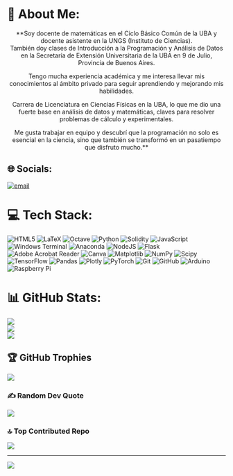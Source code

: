 # 💫 About Me:
<div align="center">

**Soy docente de matemáticas en el Ciclo Básico Común de la UBA y docente asistente en la UNGS (Instituto de Ciencias).  
También doy clases de Introducción a la Programación y Análisis de Datos en la Secretaría de Extensión Universitaria de la UBA en 9 de Julio, Provincia de Buenos Aires.  

Tengo mucha experiencia académica y me interesa llevar mis conocimientos al ámbito privado para seguir aprendiendo y mejorando mis habilidades.  

Carrera de Licenciatura en Ciencias Físicas en la UBA, lo que me dio una fuerte base en análisis de datos y matemáticas, claves para resolver problemas de cálculo y experimentales.  

Me gusta trabajar en equipo y descubrí que la programación no solo es esencial en la ciencia, sino que también se transformó en un pasatiempo que disfruto mucho.**

</div>



## 🌐 Socials:
[![email](https://img.shields.io/badge/Email-D14836?logo=gmail&logoColor=white)](mailto:dcorvala@gmail.com) 

# 💻 Tech Stack:
![HTML5](https://img.shields.io/badge/html5-%23E34F26.svg?style=plastic&logo=html5&logoColor=white) ![LaTeX](https://img.shields.io/badge/latex-%23008080.svg?style=plastic&logo=latex&logoColor=white) ![Octave](https://img.shields.io/badge/OCTAVE-darkblue?style=plastic&logo=octave&logoColor=fcd683) ![Python](https://img.shields.io/badge/python-3670A0?style=plastic&logo=python&logoColor=ffdd54) ![Solidity](https://img.shields.io/badge/Solidity-%23363636.svg?style=plastic&logo=solidity&logoColor=white) ![JavaScript](https://img.shields.io/badge/javascript-%23323330.svg?style=plastic&logo=javascript&logoColor=%23F7DF1E) ![Windows Terminal](https://img.shields.io/badge/Windows%20Terminal-%234D4D4D.svg?style=plastic&logo=windows-terminal&logoColor=white) ![Anaconda](https://img.shields.io/badge/Anaconda-%2344A833.svg?style=plastic&logo=anaconda&logoColor=white) ![NodeJS](https://img.shields.io/badge/node.js-6DA55F?style=plastic&logo=node.js&logoColor=white) ![Flask](https://img.shields.io/badge/flask-%23000.svg?style=plastic&logo=flask&logoColor=white) ![Adobe Acrobat Reader](https://img.shields.io/badge/Adobe%20Acrobat%20Reader-EC1C24.svg?style=plastic&logo=Adobe%20Acrobat%20Reader&logoColor=white) ![Canva](https://img.shields.io/badge/Canva-%2300C4CC.svg?style=plastic&logo=Canva&logoColor=white) ![Matplotlib](https://img.shields.io/badge/Matplotlib-%23ffffff.svg?style=plastic&logo=Matplotlib&logoColor=black) ![NumPy](https://img.shields.io/badge/numpy-%23013243.svg?style=plastic&logo=numpy&logoColor=white) ![Scipy](https://img.shields.io/badge/SciPy-%230C55A5.svg?style=plastic&logo=scipy&logoColor=%white) ![TensorFlow](https://img.shields.io/badge/TensorFlow-%23FF6F00.svg?style=plastic&logo=TensorFlow&logoColor=white) ![Pandas](https://img.shields.io/badge/pandas-%23150458.svg?style=plastic&logo=pandas&logoColor=white) ![Plotly](https://img.shields.io/badge/Plotly-%233F4F75.svg?style=plastic&logo=plotly&logoColor=white) ![PyTorch](https://img.shields.io/badge/PyTorch-%23EE4C2C.svg?style=plastic&logo=PyTorch&logoColor=white) ![Git](https://img.shields.io/badge/git-%23F05033.svg?style=plastic&logo=git&logoColor=white) ![GitHub](https://img.shields.io/badge/github-%23121011.svg?style=plastic&logo=github&logoColor=white) ![Arduino](https://img.shields.io/badge/-Arduino-00979D?style=plastic&logo=Arduino&logoColor=white) ![Raspberry Pi](https://img.shields.io/badge/-Raspberry_Pi-C51A4A?style=plastic&logo=Raspberry-Pi)
# 📊 GitHub Stats:
![](https://github-readme-stats.vercel.app/api?username=dcorvala&theme=dark&hide_border=false&include_all_commits=true&count_private=true)<br/>
![](https://nirzak-streak-stats.vercel.app/?user=dcorvala&theme=dark&hide_border=false)<br/>
![](https://github-readme-stats.vercel.app/api/top-langs/?username=dcorvala&theme=dark&hide_border=false&include_all_commits=true&count_private=true&layout=compact)

## 🏆 GitHub Trophies
![](https://github-profile-trophy.vercel.app/?username=dcorvala&theme=algolia&no-frame=false&no-bg=true&margin-w=4)

### ✍️ Random Dev Quote
![](https://quotes-github-readme.vercel.app/api?type=horizontal&theme=radical)

### 🔝 Top Contributed Repo
![](https://github-contributor-stats.vercel.app/api?username=dcorvala&limit=5&theme=dark&combine_all_yearly_contributions=true)

---
[![](https://visitcount.itsvg.in/api?id=dcorvala&icon=0&color=0)](https://visitcount.itsvg.in)

<!-- Proudly created with GPRM ( https://gprm.itsvg.in ) -->
